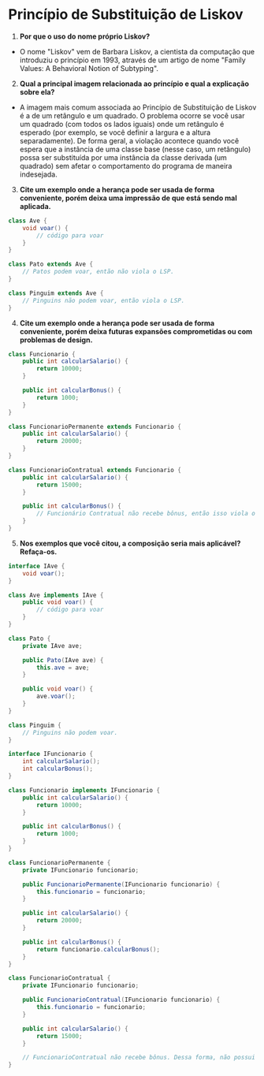 # Princípio de Substituição de Liskov
1. **Por que o uso do nome próprio Liskov?**
- O nome "Liskov" vem de Barbara Liskov, a cientista da computação que introduziu o princípio em 1993, através de um artigo de nome "Family Values: A Behavioral Notion of Subtyping".

2. **Qual a principal imagem relacionada ao princípio e qual a explicação sobre ela?**
- A imagem mais comum associada ao Princípio de Substituição de Liskov é a de um retângulo e um quadrado. O problema ocorre se você usar um quadrado (com todos os lados iguais) onde um retângulo é esperado (por exemplo, se você definir a largura e a altura separadamente). De forma geral, a violação acontece quando você espera que a instância de uma classe base (nesse caso, um retângulo) possa ser substituída por uma instância da classe derivada (um quadrado) sem afetar o comportamento do programa de maneira indesejada.

3. **Cite um exemplo onde a herança pode ser usada de forma conveniente, porém deixa uma impressão de que está sendo mal aplicada.**

```java
class Ave {
    void voar() {
        // código para voar
    }
}

class Pato extends Ave {
    // Patos podem voar, então não viola o LSP.
}

class Pinguim extends Ave {
    // Pinguins não podem voar, então viola o LSP.
}
```

4. **Cite um exemplo onde a herança pode ser usada de forma conveniente, porém deixa futuras expansões comprometidas ou com problemas de design.**
```java
class Funcionario {
    public int calcularSalario() {
        return 10000;
    }

    public int calcularBonus() {
        return 1000;
    }
}

class FuncionarioPermanente extends Funcionario {
    public int calcularSalario() {
        return 20000;
    }
}

class FuncionarioContratual extends Funcionario {
    public int calcularSalario() {
        return 15000;
    }

    public int calcularBonus() {
        // Funcionário Contratual não recebe bônus, então isso viola o LSP.
    }
}
```

5. **Nos exemplos que você citou, a composição seria mais aplicável? Refaça-os.**

```java
interface IAve {
    void voar();
}

class Ave implements IAve {
    public void voar() {
        // código para voar
    }
}

class Pato {
    private IAve ave;

    public Pato(IAve ave) {
        this.ave = ave;
    }

    public void voar() {
        ave.voar();
    }
}

class Pinguim {
    // Pinguins não podem voar.
}
```

```java
interface IFuncionario {
    int calcularSalario();
    int calcularBonus();
}

class Funcionario implements IFuncionario {
    public int calcularSalario() {
        return 10000;
    }

    public int calcularBonus() {
        return 1000;
    }
}

class FuncionarioPermanente {
    private IFuncionario funcionario;

    public FuncionarioPermanente(IFuncionario funcionario) {
        this.funcionario = funcionario;
    }

    public int calcularSalario() {
        return 20000;
    }

    public int calcularBonus() {
        return funcionario.calcularBonus();
    }
}

class FuncionarioContratual {
    private IFuncionario funcionario;

    public FuncionarioContratual(IFuncionario funcionario) {
        this.funcionario = funcionario;
    }

    public int calcularSalario() {
        return 15000;
    }

    // FuncionarioContratual não recebe bônus. Dessa forma, não possui um método calcularBonus.
}
```
